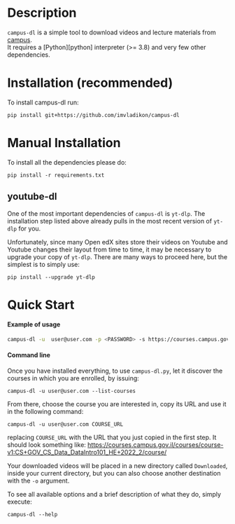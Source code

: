# Description

`campus-dl` is a simple tool to download videos and lecture materials from [campus](https://campus.gov.il/).    
It requires a [Python][python] interpreter (>= 3.8) and
very few other dependencies.  


# Installation (recommended)

To install campus-dl run:

    pip install git+https://github.com/imvladikon/campus-dl

# Manual Installation

To install all the dependencies please do:

    pip install -r requirements.txt

## youtube-dl

One of the most important dependencies of `campus-dl` is `yt-dlp`. The
installation step listed above already pulls in the most recent version of
`yt-dlp` for you.

Unfortunately, since many Open edX sites store their videos on Youtube and
Youtube changes their layout from time to time, it may be necessary to
upgrade your copy of `yt-dlp`.  There are many ways to proceed here, but
the simplest is to simply use:

    pip install --upgrade yt-dlp

# Quick Start

#### Example of usage

```bash
campus-dl -u  user@user.com -p <PASSWORD> -s https://courses.campus.gov.il/courses/course-v1:CS+GOV_CS_Data_DataIntro101_HE+2022_2/course/
```

#### Command line

Once you have installed everything, to use `campus-dl.py`, let it discover the
courses in which you are enrolled, by issuing:

    campus-dl -u user@user.com --list-courses

From there, choose the course you are interested in, copy its URL and use it
in the following command:

    campus-dl -u user@user.com COURSE_URL

replacing `COURSE_URL` with the URL that you just copied in the first step.
It should look something like:
https://courses.campus.gov.il/courses/course-v1:CS+GOV_CS_Data_DataIntro101_HE+2022_2/course/

Your downloaded videos will be placed in a new directory called
`Downloaded`, inside your current directory, but you can also choose another
destination with the `-o` argument.

To see all available options and a brief description of what they do, simply
execute:

    campus-dl --help




